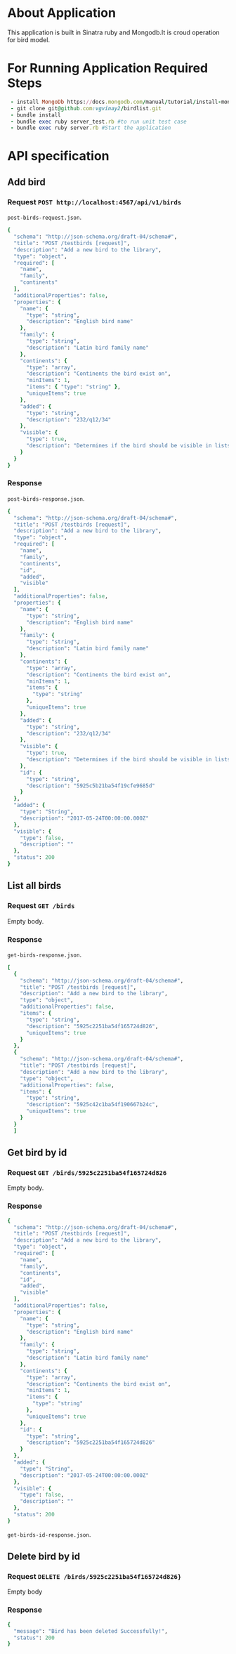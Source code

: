 About Application
=======
This application is built in Sinatra ruby and Mongodb.It is croud operation for bird model.

For Running Application Required Steps
============

````ruby
 - install MongoDb https://docs.mongodb.com/manual/tutorial/install-mongodb-on-ubuntu/
 - git clone git@github.com:vgvinay2/birdlist.git
 - bundle install
 - bundle exec ruby server_test.rb #to run unit test case 
 - bundle exec ruby server.rb #Start the application
````
API specification
=================

Add bird
--------

### Request `POST http://localhost:4567/api/v1/birds`

 `post-birds-request.json`.
````ruby
{
  "schema": "http://json-schema.org/draft-04/schema#",
  "title": "POST /testbirds [request]",
  "description": "Add a new bird to the library",
  "type": "object",
  "required": [
    "name",
    "family",
    "continents"
  ],
  "additionalProperties": false,
  "properties": {
    "name": {
      "type": "string",
      "description": "English bird name"
    },
    "family": {
      "type": "string",
      "description": "Latin bird family name"
    },
    "continents": {
      "type": "array",
      "description": "Continents the bird exist on",
      "minItems": 1,
      "items": { "type": "string" },
      "uniqueItems": true
    },
    "added": {
      "type": "string",
      "description": "232/q12/34"
    },
    "visible": {
      "type": true,
      "description": "Determines if the bird should be visible in lists"
    }
  }
}
````
### Response
`post-birds-response.json`.
````ruby
{
  "schema": "http://json-schema.org/draft-04/schema#",
  "title": "POST /testbirds [request]",
  "description": "Add a new bird to the library",
  "type": "object",
  "required": [
    "name",
    "family",
    "continents",
    "id",
    "added",
    "visible"
  ],
  "additionalProperties": false,
  "properties": {
    "name": {
      "type": "string",
      "description": "English bird name"
    },
    "family": {
      "type": "string",
      "description": "Latin bird family name"
    },
    "continents": {
      "type": "array",
      "description": "Continents the bird exist on",
      "minItems": 1,
      "items": {
        "type": "string"
      },
      "uniqueItems": true
    },
    "added": {
      "type": "string",
      "description": "232/q12/34"
    },
    "visible": {
      "type": true,
      "description": "Determines if the bird should be visible in lists"
    },
    "id": {
      "type": "string",
      "description": "5925c5b21ba54f19cfe9685d"
    }
  },
  "added": {
    "type": "String",
    "description": "2017-05-24T00:00:00.000Z"
  },
  "visible": {
    "type": false,
    "description": ""
  },
  "status": 200
}
````

List all birds
--------------

### Request `GET /birds`

Empty body.

### Response
`get-birds-response.json`.
````ruby
[
  {
    "schema": "http://json-schema.org/draft-04/schema#",
    "title": "POST /testbirds [request]",
    "description": "Add a new bird to the library",
    "type": "object",
    "additionalProperties": false,
    "items": {
      "type": "string",
      "description": "5925c2251ba54f165724d826",
      "uniqueItems": true
    }
  },
  {
    "schema": "http://json-schema.org/draft-04/schema#",
    "title": "POST /testbirds [request]",
    "description": "Add a new bird to the library",
    "type": "object",
    "additionalProperties": false,
    "items": {
      "type": "string",
      "description": "5925c42c1ba54f190667b24c",
      "uniqueItems": true
    }
  }
  ]
````


Get bird by id
--------------

### Request `GET /birds/5925c2251ba54f165724d826`

Empty body.

### Response
````ruby
{
  "schema": "http://json-schema.org/draft-04/schema#",
  "title": "POST /testbirds [request]",
  "description": "Add a new bird to the library",
  "type": "object",
  "required": [
    "name",
    "family",
    "continents",
    "id",
    "added",
    "visible"
  ],
  "additionalProperties": false,
  "properties": {
    "name": {
      "type": "string",
      "description": "English bird name"
    },
    "family": {
      "type": "string",
      "description": "Latin bird family name"
    },
    "continents": {
      "type": "array",
      "description": "Continents the bird exist on",
      "minItems": 1,
      "items": {
        "type": "string"
      },
      "uniqueItems": true
    },
    "id": {
      "type": "string",
      "description": "5925c2251ba54f165724d826"
    }
  },
  "added": {
    "type": "String",
    "description": "2017-05-24T00:00:00.000Z"
  },
  "visible": {
    "type": false,
    "description": ""
  },
  "status": 200
}
````
`get-birds-id-response.json`.

Delete bird by id
-----------------

### Request `DELETE /birds/5925c2251ba54f165724d826}`

Empty body

### Response

````ruby
{
  "message": "Bird has been deleted Successfully!",
  "status": 200
}
````
